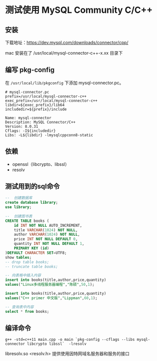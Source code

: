 # 测试使用 MySQL Community C/C++

## 安装

下载地址：<https://dev.mysql.com/downloads/connector/cpp/>

mac 安装在了 /usr/local/mysql-connector-c++-x.xx 目录下

## 编写 pkg-config

在 `/usr/local/lib/pkgconfig` 下添加 mysql-connector.pc。

```Plain Text
# mysql-connector.pc
prefix=/usr/local/mysql-connector-c++
exec_prefix=/usr/local/mysql-connector-c++
libdir=${exec_prefix}/lib64
includedir=${prefix}/include

Name: mysql-connector
Description: MySQL Connector/C++
Version: 8.0.31
Cflags: -I${includedir}
Libs: -L${libdir} -lmysqlcppconn8-static
```

## 依赖

- openssl（libcrypto、libssl）
- resolv

## 测试用到的sql命令

```sql
--  创建数据库
create database library;     
use library;
 
--  创建图书表
CREATE TABLE books (
    id INT NOT NULL AUTO_INCREMENT,
    title VARCHAR(1024) NOT NULL,
    author VARCHAR(1024) NOT NULL,
    price INT NOT NULL DEFAULT 0,
    quantity INT NOT NULL DEFAULT 1,
    PRIMARY KEY (id)
)DEFAULT CHARACTER SET=UTF8;
show tables;
-- drop table books;
-- truncate table books;

-- 向表格中插入内容
insert into books(title,author,price,quantity)
values("Linux多线程服务器编程","陈硕",50,1);

insert into books(title,author,price,quantity)
values("C++ primer 中文版","Lippman",60,1);

-- 查询表中内容
select * from books;
```

## 编译命令

```shell
g++ -std=c++11 main.cpp -o main `pkg-config --cflags --libs mysql-connector libcrypto libssl`  -lresolv
```

libresolv.so  <resolv.h>   提供使用因特网域名服务器和服务的接口
